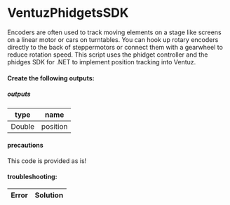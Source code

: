 VentuzPhidgetsSDK
===============

Encoders are often used to track moving elements on a stage like screens on a linear motor or cars on turntables. You can hook up rotary encoders directly to the back of steppermotors or connect them with a gearwheel to reduce rotation speed.
This script uses the phidget controller and the phidges SDK for .NET to implement position tracking into Ventuz.

#### Create the following outputs:

##### outputs

| type          | name          |
| ------------- |-------------|
| Double  | position |


#### precautions
This code is provided as is! 


#### troubleshooting:

|Error    | Solution |
|---------|-----|



